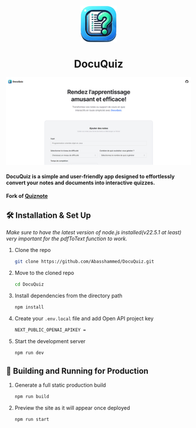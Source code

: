 <div align="center">
  <img alt="Logo" src="public/Icon.png" width="100" />
</div>
<h1 align="center">
  DocuQuiz
</h1>

![demo](public/og.png)

#### DocuQuiz is a simple and user-friendly app designed to effortlessly convert your notes and documents into interactive quizzes.

#### Fork of [Quiznote](https://github.com/Evavic44/quiznote)

## 🛠 Installation & Set Up

_Make sure to have the latest version of node.js installed(v22.5.1 at least) very important for the pdfToText function to work._

1. Clone the repo

   ```sh
   git clone https://github.com/Abasshammed/DocuQuiz.git
   ```

2. Move to the cloned repo

   ```sh
   cd DocuQuiz
   ```

3. Install dependencies from the directory path

   ```sh
   npm install
   ```

4. Create your `.env.local` file and add Open API project key

   ```sh
   NEXT_PUBLIC_OPENAI_APIKEY =
   ```

5. Start the development server

   ```sh
   npm run dev
   ```

## 🚀 Building and Running for Production

1. Generate a full static production build

   ```sh
   npm run build
   ```

1. Preview the site as it will appear once deployed

   ```sh
   npm run start
   ```

